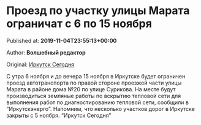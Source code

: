 
# Проезд по участку улицы Марата ограничат с 6 по 15 ноября

Published at: **2019-11-04T23:55:13+00:00**

Author: **Волшебный редактор**

Original: [Иркутск Сегодня](https://irk.today/2019/11/05/proezd-po-uchastku-ulicy-marata-ogranichat-s-6-po-15-nojabrja/)

С утра 6 ноября и до вечера 15 ноября в Иркутске будет ограничен проезд автотранспорта по правой стороне проезжей части улицы Марата в районе дома №20 по улице Сурикова.
На месте будут производиться земляные работы по вскрытию тепловой сети для выполнения работ по диагностированию тепловой сети, сообщили в “Иркутскэнерго”.
Напомним, что несколько участков дорог в Иркутске закрыты с 5 ноября.
“Иркутск Сегодня”
